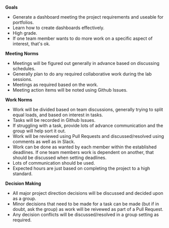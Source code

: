 **Goals**
- Generate a dashboard meeting the project requirements and useable for portfolios.
- Learn how to create dashboards effectively.
- High grade.
- If one team member wants to do more work on a specific aspect of interest, that's ok.

**Meeting Norms**
- Meetings will be figured out generally in advance based on discussing schedules.
- Generally plan to do any required collaborative work during the lab sessions.
- Meetings as required based on the work.
- Meeting action items will be noted using Github Issues.

**Work Norms**
- Work will be divided based on team discussions, generally trying to split equal loads, and based on interest in tasks.
- Tasks will be recorded in Github Issues.
- If struggling with a task, provide lots of advance communication and the group will help sort it out.
- Work will be reviewed using Pull Requests and discussed/resolved using comments as well as in Slack.
- Work can be done as wanted by each member within the established deadlines. If one team members work is dependent on another, that should be discussed when setting deadlines.
- Lots of communication should be used.
- Expected hours are just based on completing the project to a high standard.

**Decision Making**
- All major project direction decisions will be discussed and decided upon as a group.
- Minor decisions that need to be made for a task can be made (but if in doubt, ask the group) as work will be reivewed as part of a Pull Request.
- Any decision conflicts will be discussed/resolved in a group setting as required.

